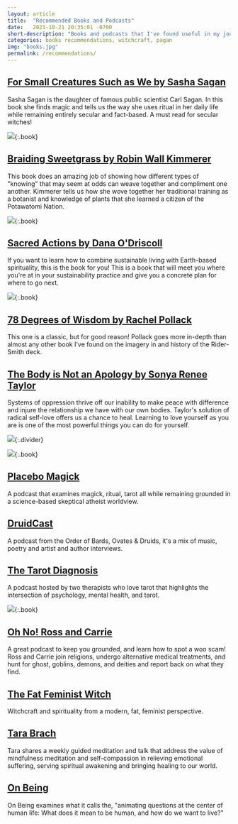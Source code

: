 ```yaml
---
layout: article
title:  "Recommended Books and Podcasts"
date:   2021-10-21 20:35:01 -0700
short-description: "Books and podcasts that I've found useful in my journey."
categories: books recommendations, witchcraft, pagan
img: "books.jpg"
permalink: /recommendations/
---
```


## [For Small Creatures Such as We by Sasha Sagan](https://bookshop.org/books/for-small-creatures-such-as-we-rituals-for-finding-meaning-in-our-unlikely-world/9780735218772)
Sasha Sagan is the daughter of famous public scientist Carl Sagan. In this book she finds magic and tells us the way she uses ritual in her daily life while remaining entirely secular and fact-based. A must read for secular witches!

![](/assets/img/article/recommendations/braiding_sweetgrass.jpg){:.book}
## [Braiding Sweetgrass by Robin Wall Kimmerer](https://bookshop.org/books/braiding-sweetgrass-3e12996d-ea04-4dd2-b9a9-04cfd82f361f/9781571313560)
This book does an amazing job of showing how different types of "knowing" that may seem at odds can weave together and compliment one another. Kimmerer tells us how she wove together her traditional training as a botanist and knowledge of plants that she learned a citizen of the Potawatomi Nation.

![](/assets/img/article/recommendations/sacred_actions.jpg){:.book}
## [Sacred Actions by Dana O'Driscoll](https://bookshop.org/books/seventy-eight-degrees-of-wisdom-a-tarot-journey-to-self-awareness-a-new-edition-of-the-tarot-classic/9781578636655)
If you want to learn how to combine sustainable living with Earth-based spirituality, this is the book for you! This is a book that will meet you where you're at in your sustainability practice and give you a concrete plan for where to go next.

![](/assets/img/article/recommendations/78_degrees.jpg){:.book}
## [78 Degrees of Wisdom by Rachel Pollack](https://bookshop.org/books/seventy-eight-degrees-of-wisdom-a-tarot-journey-to-self-awareness-a-new-edition-of-the-tarot-classic/9781578636655)
This one is a classic, but for good reason! Pollack goes more in-depth than almost any other book I've found on the imagery in and history of the Rider-Smith deck.

## [The Body is Not an Apology by Sonya Renee Taylor](https://bookshop.org/books/the-body-is-not-an-apology-the-power-of-radical-self-love/9781523090990)
Systems of oppression thrive off our inability to make peace with difference and injure the relationship we have with our own bodies. Taylor's solution of radical self-love offers us a chance to heal. Learning to love yourself as you are is one of the most powerful things you can do for yourself.
<br>

![](/assets/img/divider.svg){:.divider}

![](/assets/img/article/recommendations/placebo_magick.jpg){:.book}
## [Placebo Magick](https://www.farmcodegary.com/)

A podcast that examines magick, ritual, tarot all while remaining grounded in a science-based skeptical atheist worldview.

## [DruidCast](https://druidry.org/resources/druidcast-the-obod-podcast)

A podcast from the Order of Bards, Ovates & Druids, it's a mix of music, poetry and artist and author interviews.

## [The Tarot Diagnosis](https://www.thetarotdiagnosis.com/)

A podcast hosted by two therapists who love tarot that highlights the intersection of psychology, mental health, and tarot.

![](/assets/img/article/recommendations/onrac.jpg){:.book}
## [Oh No! Ross and Carrie](https://ohnopodcast.com/)

A great podcast to keep you grounded, and learn how to spot a woo scam! Ross and Carrie join religions, undergo alternative medical treatments, and hunt for ghost, goblins, demons, and deities and report back on what they find.

## [The Fat Feminist Witch](https://thefatfeministwitch.com/)

Witchcraft and spirituality from a modern, fat, feminist perspective.

## [Tara Brach](https://open.spotify.com/show/37McjD0j2cdu4GExcFQgm0?si=dgxSVe1zRNWYctjmlhJBgA&dl_branch=1)

Tara shares a weekly guided meditation and talk that address the value of mindfulness meditation and self-compassion in relieving emotional suffering, serving spiritual awakening and bringing healing to our world.

## [On Being](https://onbeing.org/starting-points/new-to-on-being-start-here/)

On Being examines what it calls the, "animating questions at the center of human life: What does it mean to be human, and how do we want to live?"
